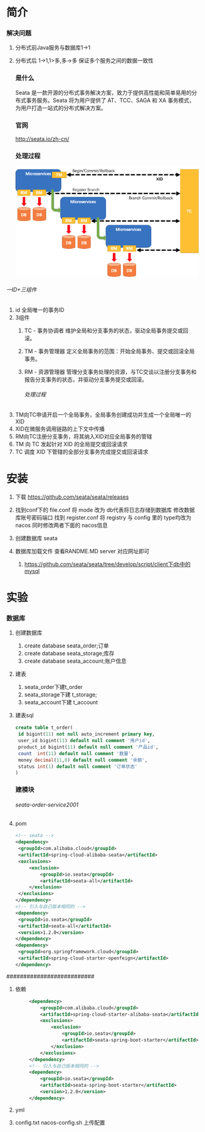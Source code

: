 # 简介

### 解决问题

1. 分布式前Java服务与数据库1->1
2. 分布式后 1->1,1>多,多->多
   保证多个服务之间的数据一致性
   
   ### 是什么
   
   Seata 是一款开源的分布式事务解决方案，致力于提供高性能和简单易用的分布式事务服务。Seata 将为用户提供了 AT、TCC、SAGA 和 XA 事务模式，为用户打造一站式的分布式解决方案。
   
   ### 官网
   
   http://seata.io/zh-cn/
   
   ### 处理过程
   
   <img src="imgs/seata.png">

###### 一ID+三组件

1. id
   全局唯一的事务ID
2. 3组件
   1. TC - 事务协调者
      维护全局和分支事务的状态，驱动全局事务提交或回滚。
   2. TM - 事务管理器
      定义全局事务的范围：开始全局事务、提交或回滚全局事务。
   3. RM - 资源管理器
      管理分支事务处理的资源，与TC交谈以注册分支事务和报告分支事务的状态，并驱动分支事务提交或回滚。
      
      ###### 处理过程
3. TM向TC申请开启一个全局事务，全局事务创建成功并生成一个全局唯一的XID
4. XID在微服务调用链路的上下文中传播
5. RM向TC注册分支事务，将其纳入XID对应全局事务的管辖
6. TM 向 TC 发起针对 XID 的全局提交或回滚请求
7. TC 调度 XID 下管辖的全部分支事务完成提交或回滚请求

# 安装

1. 下载
   https://github.com/seata/seata/releases

2. 找到conf下的 file.conf 
   将 mode 改为 db代表将日志存储到数据库
   修改数据库账号密码端口
   找到 register.conf
   将 registry 与 config 里的 type均改为nacos
   同时修改两者下面的 nacos信息

3. 创建数据库 seata

4. 数据库加载文件
    查看RANDME.MD server 对应网址即可
   
   1. https://github.com/seata/seata/tree/develop/script/client下db中的mysql

# 实验

### 数据库

1. 创建数据库
   1. create database seata_order;订单
   2. create database seata_storage;库存
   3. create database seata_account;账户信息
2. 建表
   1. seata_order下建t_order
   2. seata_storage下建 t_storage;
   3. seata_account下建 t_account
3. 建表sql
   
   ```sql
   create table t_order(
    id bigint(11) not null auto_increment primary key,
    user_id bigint(11) default null comment '用户id',
    product_id bigint(11) default null comment '产品id',
    count  int(11) default null comment '数量',
    money decimal(11,0) default null comment '余额',
    status int(1) default null comment '订单状态'
   )
   ```
   
   ### 建模块
   
   ###### seata-order-service2001
4. pom
   
   ```xml
   <!-- seata -->
   <dependency>
    <groupId>com.alibaba.cloud</groupId>
    <artifactId>spring-cloud-alibaba-seata</artifactId>
    <exclusions>
        <exclusion>
            <groupId>io.seata</groupId>
            <artifactId>seata-all</artifactId>
        </exclusion>
    </exclusions>
   </dependency>
   <!-- 引入与自己版本相同的 -->
   <dependency>
    <groupId>io.seata</groupId>
    <artifactId>seata-all</artifactId>
    <version>1.2.0</version>
   </dependency>
   <dependency>
    <groupId>org.springframework.cloud</groupId>
    <artifactId>spring-cloud-starter-openfeign</artifactId>
   </dependency>
   ```

########################## 

1. 依赖
   
   ```xml
        <dependency>
            <groupId>com.alibaba.cloud</groupId>
            <artifactId>spring-cloud-starter-alibaba-seata</artifactId>
            <exclusions>
                <exclusion>
                    <groupId>io.seata</groupId>
                    <artifactId>seata-spring-boot-starter</artifactId>
                </exclusion>
            </exclusions>
        </dependency>
        <!-- 引入与自己版本相同的 -->
        <dependency>
            <groupId>io.seata</groupId>
            <artifactId>seata-spring-boot-starter</artifactId>
            <version>1.2.0</version>
        </dependency>
   ```

2. yml

3. config.txt nacos-config.sh 上传配置